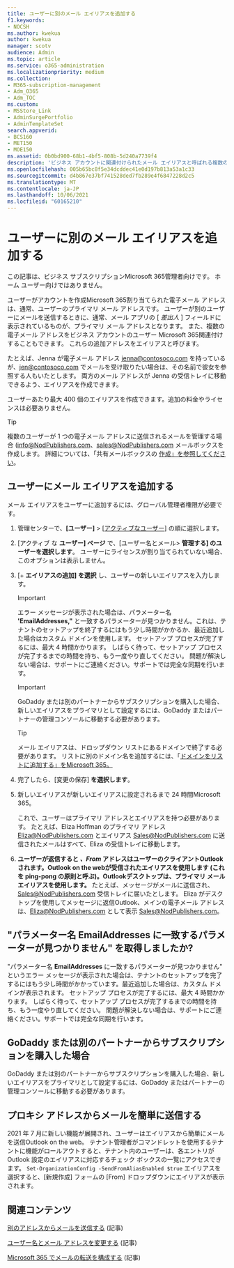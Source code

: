 ```yaml
---
title: ユーザーに別のメール エイリアスを追加する
f1.keywords:
- NOCSH
ms.author: kwekua
author: kwekua
manager: scotv
audience: Admin
ms.topic: article
ms.service: o365-administration
ms.localizationpriority: medium
ms.collection:
- M365-subscription-management
- Adm_O365
- Adm_TOC
ms.custom:
- MSStore_Link
- AdminSurgePortfolio
- AdminTemplateSet
search.appverid:
- BCS160
- MET150
- MOE150
ms.assetid: 0b0bd900-68b1-4bf5-808b-5d240a7739f4
description: 'ビジネス アカウントに関連付けられたメール エイリアスと呼ばれる複数の電子メール アドレスをMicrosoft 365する方法について説明します。 '
ms.openlocfilehash: 005b65bc8f5e34dcddec41e0d197b813a53a1c33
ms.sourcegitcommit: d4b867e37bf741528ded7fb289e4f6847228d2c5
ms.translationtype: MT
ms.contentlocale: ja-JP
ms.lasthandoff: 10/06/2021
ms.locfileid: "60165210"
---
```

# <a name="add-another-email-alias-for-a-user"></a>ユーザーに別のメール エイリアスを追加する
  
この記事は、ビジネス サブスクリプションMicrosoft 365管理者向けです。 ホーム ユーザー向けではありません。
  
ユーザーがアカウントを作成Microsoft 365割り当てられた電子メール アドレスは、通常、ユーザーのプライマリ メール アドレスです。 ユーザーが別のユーザーにメールを送信するときに、通常、メール アプリの [ *差出人*  ] フィールドに表示されているものが、プライマリ メール アドレスとなります。 また、複数の電子メール アドレスをビジネス アカウントのユーザー Microsoft 365関連付けすることもできます。 これらの追加アドレスをエイリアスと呼びます。 
  
たとえば、Jenna が電子メール アドレス jenna@contosoco.com を持っているが、jen@contosoco.com でメールを受け取りたい場合は、その名前で彼女を参照する人もいたとします。 両方のメール アドレスが Jenna の受信トレイに移動できるよう、エイリアスを作成できます。
  
ユーザーあたり最大 400 個のエイリアスを作成できます。追加の料金やライセンスは必要ありません。
  
> [!Tip]
> 複数のユーザーが 1 つの電子メール アドレスに送信されるメールを管理する場合 (info@NodPublishers.com、sales@NodPublishers.com メールボックスを作成します。 詳細については、「共有メールボックスの [作成」を参照してください](create-a-shared-mailbox.md)。
  
## <a name="add-email-aliases-to-a-user"></a>ユーザーにメール エイリアスを追加する

メール エイリアスをユーザーに追加するには、グローバル管理者権限が必要です。

1. 管理センターで、**[ユーザー]** \> <a href="https://go.microsoft.com/fwlink/p/?linkid=834822" target="_blank">[アクティブなユーザー]</a> の順に選択します。

2. [アクティブ な **ユーザー] ページ** で、[ユーザー名とメール> **管理する] のユーザーを選択します**。 ユーザーにライセンスが割り当てられていない場合、このオプションは表示しません。 
    
3. [+ **エイリアスの追加] を選択** し、ユーザーの新しいエイリアスを入力します。   
    
    > [!Important] 
    > エラー メッセージが表示された場合は、パラメーター名 **'EmailAddresses,"** と一致するパラメーターが見つかりません。これは、テナントのセットアップを終了するにはもう少し時間がかかるか、最近追加した場合はカスタム ドメインを使用します。 セットアップ プロセスが完了するには、最大 4 時間かかります。 しばらく待って、セットアップ プロセスが完了するまでの時間を持ち、もう一度やり直してください。 問題が解決しない場合は、サポートにご連絡ください。サポートでは完全な同期を行います。
    
  
    > [!IMPORTANT]
    > GoDaddy または別のパートナーからサブスクリプションを購入した場合、新しいエイリアスをプライマリとして設定するには、GoDaddy またはパートナーの管理コンソールに移動する必要があります。 
  
    > [!TIP]
    > メール エイリアスは、ドロップダウン リストにあるドメインで終了する必要があります。 リストに別のドメイン名を追加するには、「[ドメインをリストに追加する」をMicrosoft 365。](../setup/add-domain.md) 
  
     
5. 完了したら、[変更の保存] **を選択します**。
    
6. 新しいエイリアスが新しいエイリアスに設定されるまで 24 時間Microsoft 365。
    
    これで、ユーザーはプライマリ アドレスとエイリアスを持つ必要があります。 たとえば、Eliza Hoffman のプライマリ アドレス Eliza@NodPublishers.com とエイリアス Sales@NodPublishers.com に送信されたメールはすべて、Eliza の受信トレイに移動します。
    
  
7. **ユーザーが返信すると *、From* アドレスはユーザーのクライアントOutlookされます。Outlook on the webが受信されたエイリアスを使用します (これを ping-pong の原則と呼ぶ)。Outlookデスクトップは、プライマリ メール エイリアスを使用します。** たとえば、メッセージがメールに送信され、Sales@NodPublishers.com 受信トレイに届いたとします。 Eliza がデスクトップを使用してメッセージに返信Outlook、メインの電子メール アドレスは、Eliza@NodPublishers.com として表示 Sales@NodPublishers.com。
    
## <a name="did-you-get-a-parameter-cannot-be-found-that-matches-parameter-name-emailaddresses"></a>"パラメーター名 EmailAddresses に一致するパラメーターが見つかりません" を取得しましたか?

"パラメーター名 **EmailAddresses** に一致するパラメーターが見つかりません" というエラー メッセージが表示された場合は、テナントのセットアップを完了するにはもう少し時間がかかっています。最近追加した場合は、カスタム ドメインが表示されます。 セットアップ プロセスが完了するには、最大 4 時間かかります。 しばらく待って、セットアップ プロセスが完了するまでの時間を持ち、もう一度やり直してください。 問題が解決しない場合は、サポートにご連絡ください。サポートでは完全な同期を行います。
  
## <a name="did-you-purchase-your-subscription-from-godaddy-or-another-partner"></a>GoDaddy または別のパートナーからサブスクリプションを購入した場合


GoDaddy または別のパートナーからサブスクリプションを購入した場合、新しいエイリアスをプライマリとして設定するには、GoDaddy またはパートナーの管理コンソールに移動する必要があります。

## <a name="sending-email-from-the-proxy-address-easily"></a>プロキシ アドレスからメールを簡単に送信する

2021 年 7 月に新しい機能が展開され、ユーザーはエイリアスから簡単にメールを送信Outlook on the web。 テナント管理者がコマンドレットを使用するテナントに機能がロールアウトすると、テナント内のユーザーは、各エントリが Outlook 設定のエイリアスに対応するチェック ボックスの一覧にアクセスできます。 `Set-OrganizationConfig -SendFromAliasEnabled $true` エイリアスを選択すると、[新規作成] フォームの [From] ドロップダウンにエイリアスが表示されます。
  
## <a name="related-content"></a>関連コンテンツ

[別のアドレスからメールを送信する](https://support.microsoft.com/office/ccba89cb-141c-4a36-8c56-6d16a8556d2e) (記事)

[ユーザー名とメール アドレスを変更する](../add-users/change-a-user-name-and-email-address.md) (記事)

[Microsoft 365 でメールの転送を構成する](configure-email-forwarding.md) (記事)
